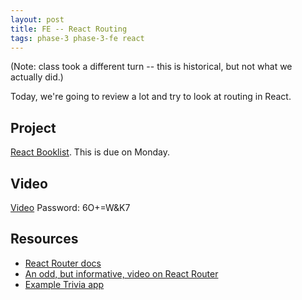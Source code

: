 ```yaml
---
layout: post
title: FE -- React Routing
tags: phase-3 phase-3-fe react
---
```


(Note: class took a different turn -- this is historical, but not what we actually did.)

Today, we're going to review a lot and try to look at routing in React.

## Project

[React Booklist](https://classroom.github.com/a/SalPBroS). This is due on Monday.

## Video

[Video](https://us02web.zoom.us/rec/share/u_ZYMprcz2pIaY3Q6E_6e5BiGN_ueaa8g3Icq6UNzEiF0NOkVWA2bD2u-Hl0TNRD) Password: 6O+=W&K7

## Resources

- [React Router docs](https://reacttraining.com/react-router/web/guides/quick-start)
- [An odd, but informative, video on React Router](https://www.youtube.com/watch?v=Law7wfdg_ls)
- [Example Trivia app](https://github.com/momentum-team-1/example--react-trivia)
